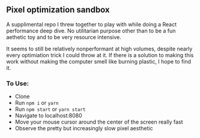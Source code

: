 ## Pixel optimization sandbox

A supplimental repo I threw together to play with while doing a React performance deep dive. No utilitarian purpose other than to be a fun aethetic toy and to be very resource intensive.

It seems to still be relatively nonperformant at high volumes, despite nearly every optimiation trick I could throw at it. If there is a solution to making this work without making the computer smell like burning plastic, I hope to find it.

### To Use:
- Clone
- Run `npm i` or `yarn`
- Run `npm start` or `yarn start`
- Navigate to localhost:8080
- Move your mouse cursor around the center of the screen really fast
- Observe the pretty but increasingly slow pixel aesthetic
